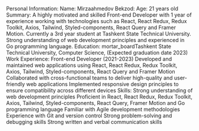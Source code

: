 Personal Information:
Name: Mirzaahmedov Bekzod:
Age: 21 years old
Summary:
A highly motivated and skilled Front-end Developer with 1 year of experience working with technologies such as React, React Redux, Redux Toolkit, Axios, Tailwind, Styled-components, React Query and Framer Motion. Currently a 3rd year student at Tashkent State Technical University. Strong understanding of web development principles and experienced in Go programming language.
Education:
mortar_boardTashkent State Technical University, Computer Science, (Expected graduation date 2023)
Work Experience:
Front-end Developer (2021-2023)
Developed and maintained web applications using React, React Redux, Redux Toolkit, Axios, Tailwind, Styled-components, React Query and Framer Motion
Collaborated with cross-functional teams to deliver high-quality and user-friendly web applications
Implemented responsive design principles to ensure compatibility across different devices
Skills:
Strong understanding of web development principles
Proficient in React, React Redux, Redux Toolkit, Axios, Tailwind, Styled-components, React Query, Framer Motion and Go programming language
Familiar with Agile development methodologies
Experience with Git and version control
Strong problem-solving and debugging skills
Strong written and verbal communication skills
